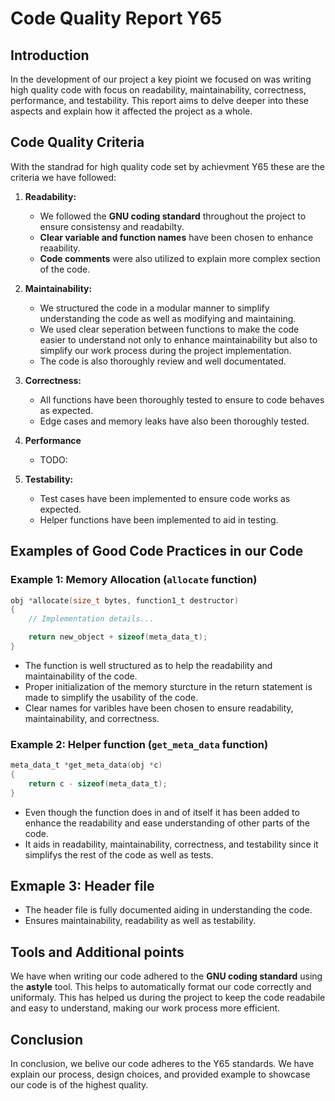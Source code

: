 # Code Quality Report Y65


<!--
TODO:
prestanda
-->


## Introduction

In the development of our project a key pioint we focused on was writing high quality code with focus on readability, maintainability, correctness, performance, and testability. This report aims to delve deeper into these aspects and explain how it affected the project as a whole.

## Code Quality Criteria
With the standrad for high quality code set by achievment Y65 these are the criteria we have followed:
1. **Readability:**
   - We followed the **GNU coding standard** throughout the project to ensure consistensy and readabilty.
   - **Clear variable and function names** have been chosen to enhance reaability.
   - **Code comments** were also utilized to explain more complex section of the code.

2. **Maintainability:**
   - We structured the code in a modular manner to simplify understanding the code as well as modifying and maintaining.
   - We used clear seperation between functions to make the code easier to understand not only to enhance maintainability but also to simplify our work process during the project implementation.
   - The code is also thoroughly review and well documentated.

3. **Correctness:**
   - All functions have been thoroughly tested to ensure to code behaves as expected.
   - Edge cases and memory leaks have also been thoroughly tested.

4. **Performance**
   - TODO:

5. **Testability:**
   - Test cases have been implemented to ensure code works as expected.
   - Helper functions have been implemented to aid in testing.


## Examples of Good Code Practices in our Code

### Example 1: Memory Allocation (`allocate` function)
```c
obj *allocate(size_t bytes, function1_t destructor)
{
    // Implementation details...

    return new_object + sizeof(meta_data_t);
}
```

- The function is well structured as to help the readability and maintainability of the code.
- Proper initialization of the memory sturcture in the return statement is made to simplify the usability of the code.
- Clear names for varibles have been chosen to ensure readability, maintainability, and correctness.

### Example 2: Helper function (`get_meta_data` function)
```c
meta_data_t *get_meta_data(obj *c)
{
    return c - sizeof(meta_data_t);
}
```
- Even though the function does in and of itself it has been added to enhance the readability and ease understanding of other parts of the code.
- It aids in readability, maintainability, correctness, and testability since it simplifys the rest of the code as well as tests.

## Exmaple 3: Header file
- The header file is fully documented aiding in understanding the code.
- Ensures maintainability, readability as well as testability.


## Tools and Additional points
We have when writing our code adhered to the **GNU coding standard** using the **astyle** tool. This helps to automatically format our code correctly and uniformaly. This has helped us during the project to keep the code readabile and easy to understand, making our work process more efficient.

## Conclusion
In conclusion, we belive our code adheres to the Y65 standards. We have explain our process, design choices, and provided example to showcase our code is of the highest quality.